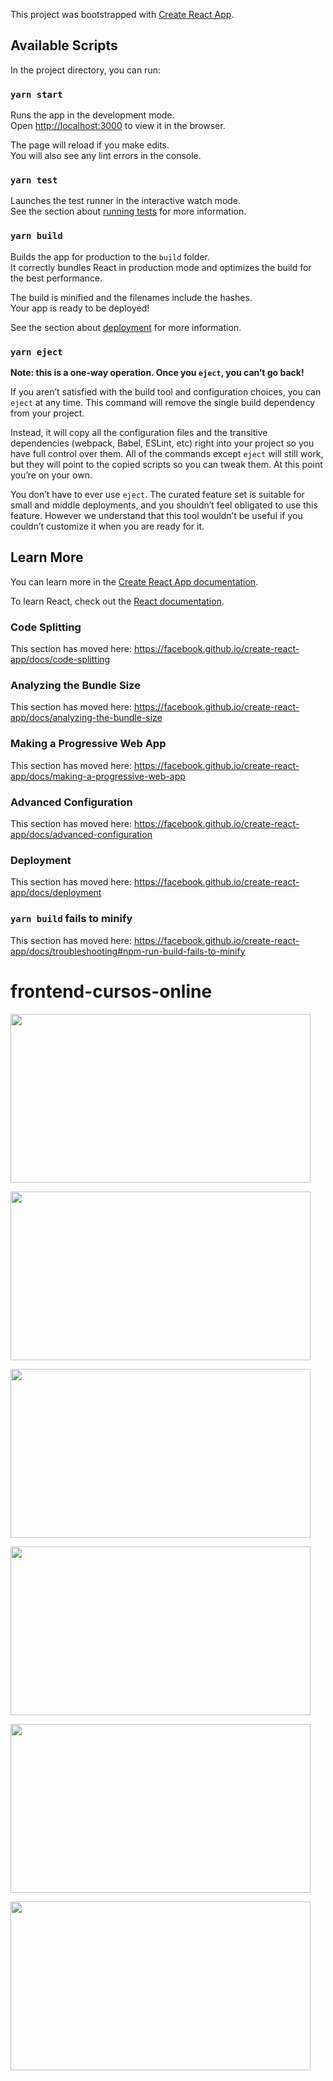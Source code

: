 This project was bootstrapped with [Create React App](https://github.com/facebook/create-react-app).

## Available Scripts

In the project directory, you can run:

### `yarn start`

Runs the app in the development mode.<br />
Open [http://localhost:3000](http://localhost:3000) to view it in the browser.

The page will reload if you make edits.<br />
You will also see any lint errors in the console.

### `yarn test`

Launches the test runner in the interactive watch mode.<br />
See the section about [running tests](https://facebook.github.io/create-react-app/docs/running-tests) for more information.

### `yarn build`

Builds the app for production to the `build` folder.<br />
It correctly bundles React in production mode and optimizes the build for the best performance.

The build is minified and the filenames include the hashes.<br />
Your app is ready to be deployed!

See the section about [deployment](https://facebook.github.io/create-react-app/docs/deployment) for more information.

### `yarn eject`

**Note: this is a one-way operation. Once you `eject`, you can’t go back!**

If you aren’t satisfied with the build tool and configuration choices, you can `eject` at any time. This command will remove the single build dependency from your project.

Instead, it will copy all the configuration files and the transitive dependencies (webpack, Babel, ESLint, etc) right into your project so you have full control over them. All of the commands except `eject` will still work, but they will point to the copied scripts so you can tweak them. At this point you’re on your own.

You don’t have to ever use `eject`. The curated feature set is suitable for small and middle deployments, and you shouldn’t feel obligated to use this feature. However we understand that this tool wouldn’t be useful if you couldn’t customize it when you are ready for it.

## Learn More

You can learn more in the [Create React App documentation](https://facebook.github.io/create-react-app/docs/getting-started).

To learn React, check out the [React documentation](https://reactjs.org/).

### Code Splitting

This section has moved here: https://facebook.github.io/create-react-app/docs/code-splitting

### Analyzing the Bundle Size

This section has moved here: https://facebook.github.io/create-react-app/docs/analyzing-the-bundle-size

### Making a Progressive Web App

This section has moved here: https://facebook.github.io/create-react-app/docs/making-a-progressive-web-app

### Advanced Configuration

This section has moved here: https://facebook.github.io/create-react-app/docs/advanced-configuration

### Deployment

This section has moved here: https://facebook.github.io/create-react-app/docs/deployment

### `yarn build` fails to minify

This section has moved here: https://facebook.github.io/create-react-app/docs/troubleshooting#npm-run-build-fails-to-minify
# frontend-cursos-online

<img src="https://media.giphy.com/media/CGW5yqOMegbYLtViiY/giphy.gif" width="480" height="270" frameBorder="0" class="giphy-embed" allowFullScreen></img>

<img src="https://media.giphy.com/media/zujviIs4bqTiwDvzHq/giphy.gif" width="480" height="270" frameBorder="0" class="giphy-embed" allowFullScreen></img>

<img src="https://media.giphy.com/media/YyeEyZeYCKijUkIuwM/giphy.gif" width="480" height="270" frameBorder="0" class="giphy-embed" allowFullScreen></img>


<img src="https://media.giphy.com/media/TESeOA5SqfIy3EJCcg/giphy.gif" width="480" height="270" frameBorder="0" class="giphy-embed" allowFullScreen></img>

<img src="https://media.giphy.com/media/lwsgOG5vlzBJi4mEZc/giphy.gif" width="480" height="270" frameBorder="0" class="giphy-embed" allowFullScreen></img>


<img src="https://media.giphy.com/media/EvbtydWoXPRyH7RB0d/giphy.gif" width="480" height="270" frameBorder="0" class="giphy-embed" allowFullScreen></img>








